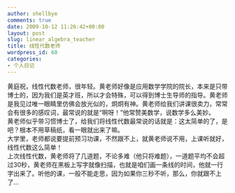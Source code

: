 ```yaml
---
author: shellbye
comments: true
date: 2009-10-12 11:26:42+00:00
layout: post
slug: linear_algebra_teacher
title: 线性代数老师
wordpress_id: 60
categories:
- 个人日记
---
```


黄庭祝，线性代数老师，很年轻。黄老师好像是应用数学学院的院长，本来是只带博士的，因为我们是英才班，所以才会特殊，可以得到博士生导师的指导。黄老师是我见过唯一眼睛里仿佛会放光似的，炯炯有神。黄老师给我们讲课很卖力，常常会有很多的感叹词，最常说的就是“啊呀！”他常赞美数学，说数学多么美妙。  
黄老师似乎带习惯博士了，给我们将线性代数最常说的话就是：这太简单的了，是吧？根本不用草稿纸，看一眼就出来了嘛。  
大学里，老师都说要提前预习功课，不然跟不上，就黄老师说不用，上课听就好，线性代数这么简单！  
上次线性代数，黄老师将了几道题，不论多难（他只将难题），一道题平均不会超过30秒，黄老师在黑板上写字就像扫描，也就是咱们画一条线的时间，他就一行字出来了。听他的课，一般不能走思，因为如果你三秒不听，那么，你就跟不上了…
